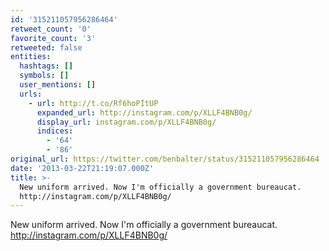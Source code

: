 ```yaml
---
id: '315211057956286464'
retweet_count: '0'
favorite_count: '3'
retweeted: false
entities:
  hashtags: []
  symbols: []
  user_mentions: []
  urls:
    - url: http://t.co/Rf6hoPItUP
      expanded_url: http://instagram.com/p/XLLF4BNB0g/
      display_url: instagram.com/p/XLLF4BNB0g/
      indices:
        - '64'
        - '86'
original_url: https://twitter.com/benbalter/status/315211057956286464
date: '2013-03-22T21:19:07.000Z'
title: >-
  New uniform arrived. Now I'm officially a government bureaucat.
  http://instagram.com/p/XLLF4BNB0g/
---
```


New uniform arrived. Now I'm officially a government bureaucat. http://instagram.com/p/XLLF4BNB0g/